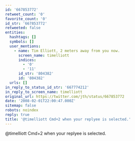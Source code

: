 ```yaml
---
id: '667853772'
retweet_count: '0'
favorite_count: '0'
id_str: '667853772'
retweeted: false
entities:
  hashtags: []
  symbols: []
  user_mentions:
    - name: Tim Elliott, 2 meters away from you now.
      screen_name: timelliott
      indices:
        - '0'
        - '11'
      id_str: '804382'
      id: '804382'
  urls: []
in_reply_to_status_id_str: '667774212'
in_reply_to_screen_name: timelliott
original_url: https://twitter.com/jth/status/667853772
date: '2008-02-01T22:00:47.000Z'
sitemap: false
robots: noindex
reply: true
title: '@timelliott Cmd+2 when your replyee is selected.'
---
```


@timelliott Cmd+2 when your replyee is selected.